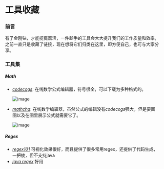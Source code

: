# 工具收藏

### 前言

有了金刚钻，才能揽瓷器活，一件趁手的工具会大大提升我们的工作质量和效率，之前一直只是收藏了链接，现在想将它们归类在这里，即方便自己，也可与大家分享。

### 工具集

##### Math

* *[codecogs](https://www.codecogs.com/latex/eqneditor.php?lang=zh-cn)*: 在线数学公式编辑器，符号很全，可以下载为多种格式的。

  ![image](https://songtianyi-blog.oss-cn-shenzhen.aliyuncs.com/codecosg-demo.jpg)

* *[mathcha](https://www.mathcha.io/editor)*: 在线数学编辑器，虽然公式的编辑没有*codecogs*强大，但是要画图以及在图里展示公式就需要它了。

  ![image](https://songtianyi-blog.oss-cn-shenzhen.aliyuncs.com/mathcha-demo.jpg)

##### Regex

* *[regex101](https://regex101.com/)* 可视化效果很好，而且提供了很多常用regex，还提供了代码生成，一把梭，但不支持java
* *[java regex](http://myregexp.com/)* 好用
